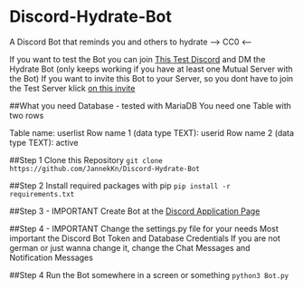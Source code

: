 # Discord-Hydrate-Bot
A Discord Bot that reminds you and others to hydrate
--> CC0 <--

If you want to test the Bot you can join [This Test Discord](https://discord.gg/dR7QmEzpah) and DM the Hydrate Bot (only keeps working if you have at least one Mutual Server with the Bot)
If you want to invite this Bot to your Server, so you dont have to join the Test Server klick [on this invite](https://discord.com/oauth2/authorize?client_id=911762663971893258&scope=bot)

##What you need
Database - tested with MariaDB
You need one Table with two rows

Table name: userlist
Row name 1 (data type TEXT): userid
Row name 2 (data type TEXT): active

##Step 1
Clone this Repository
```git clone https://github.com/JannekKn/Discord-Hydrate-Bot```

##Step 2
Install required packages with pip
```pip install -r requirements.txt```

##Step 3 - IMPORTANT
Create Bot at the [Discord Application Page](https://discord.com/developers/applications "https://discord.com/developers/applications")

##Step 4 - IMPORTANT
Change the settings.py file for your needs
Most important the Discord Bot Token and Database Credentials
If you are not german or just wanna change it, change the Chat Messages and Notification Messages

##Step 4
Run the Bot somewhere in a screen or something
```python3 Bot.py```